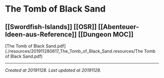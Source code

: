 # The Tomb of Black Sand
 [[Swordfish-Islands]] [[OSR]] [[Abenteuer-Ideen-aus-Reference]] [[Dungeon MOC]] 
---



[The Tomb of Black Sand.pdf](./resources/201911280617_The_Tomb_of_Black_Sand.resources/The Tomb of Black Sand.pdf)

---

_Created at 20191128._
_Last updated at 20191128._



